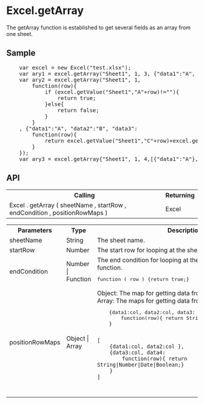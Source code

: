 <H1>Excel.getArray</H1>

The getArray function is established to get several fields as an array from one sheet.

<h2>Sample</h2>
<pre>
	var excel = new Excel("test.xlsx");
	var ary1 = excel.getArray("Sheet1", 1, 3, {"data1":"A", "data2":"B", "data3":"C"});
	var ary2 = excel.getArray("Sheet1", 1, 
		function(row){
			if (excel.getValue("Sheet1","A"+row)!=""){
				return true;
			}else{
				return false;
			}
		}
	, {"data1":"A", "data2":"B", "data3":
		function(row){
			return excel.getValue("Sheet1","C"+row)+excel.getValue("Sheet1","D"+row);
		}
	});
	var ary3 = excel.getArray{"Sheet1", 1, 4,[{"data1":"A"},{"data2":"A"}]};
</pre>

<h2>API</h2>

<table>
<tr><th>Calling</th><th>Returning</th></tr>
<tr><td>Excel . getArray ( sheetName , startRow , endCondition , positionRowMaps )</td><td>Excel</td></tr>
</table>


<table>
<tr><th>Parameters</th><th>Type</th><th>Description</th></tr>
<tr><td>sheetName</td><td>String</td><td>The sheet name.</td></tr>
<tr><td>startRow</td><td>Number</td><td>The start row for looping at the sheet.</td></tr>
<tr><td>endCondition</td><td>Number | Function</td><td>The end condition for looping at the sheet. 
It is a number or a function.
<pre>function ( row ) {return true;}</pre>
</td></tr>
<tr><td>positionRowMaps</td><td>Object | Array</td><td>
Object: The map for getting data from a row.<br>
Array: The maps for getting data from several rows.<br>
<pre>
	{data1:col, data2:col, data3:
		function(row){ return String|Number|Date|Boolean;} 
	}

	[
		{data1:col, data2:col },
		{data3:col, data4:
			function(row){ return String|Number|Date|Boolean;} 
		}
	]
</pre>
</td></tr>

</table>

